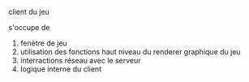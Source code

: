 client du jeu

s'occupe de 

1) fenètre de jeu
2) utilisation des fonctions haut niveau du renderer graphique du jeu
3) interractions réseau avec le serveur
3) logique interne du client